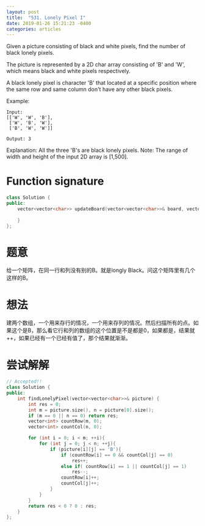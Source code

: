 ```yaml
---
layout: post
title:  "531. Lonely Pixel I"
date: 2019-01-26 15:21:23 -0400
categories: articles
---
```

Given a picture consisting of black and white pixels, find the number of black lonely pixels.

The picture is represented by a 2D char array consisting of 'B' and 'W', which means black and white pixels respectively.

A black lonely pixel is character 'B' that located at a specific position where the same row and same column don't have any other black pixels.

Example:
```
Input: 
[['W', 'W', 'B'],
 ['W', 'B', 'W'],
 ['B', 'W', 'W']]

Output: 3
```
Explanation: All the three 'B's are black lonely pixels.
Note:
The range of width and height of the input 2D array is [1,500].
# Function signature
```c++
class Solution {
public:
    vector<vector<char>> updateBoard(vector<vector<char>>& board, vector<int>& click) {
        
    }
};
```
# 题意
给一个矩阵，在同一行和列没有别的B。就是longly Black。问这个矩阵里有几个这样的B。
# 想法
建两个数组，一个用来存行的情况，一个用来存列的情况。然后扫描所有的点。如果这个是B，那么看它行和列的数组的这个位置是不是都是0，如果都是，结果就++，如果已经有一个已经有值了，那个结果就渐渐。
# 尝试解解
```c++
// Accepted!! 
class Solution {
public:
    int findLonelyPixel(vector<vector<char>>& picture) {
    	int res = 0;
    	int m = picture.size(), n = picture[0].size();
    	if (m == 0 || n == 0) return res;
    	vector<int> countRow(m, 0);
    	vector<int> countCol(n, 0);

    	for (int i = 0; i < m; ++i){
    		for (int j = 0; j < n; ++j){
    			if (picture[i][j] == 'B'){
    				if (countRow[i] == 0 && countCol[j] == 0)
    					res++;
    				else if( countRow[i] == 1 || countCol[j] == 1)
    					res--;
    				countRow[i]++;
    				countCol[j]++;
    			}
    		}
    	}
        return res < 0 ? 0 : res;
    }
};
```